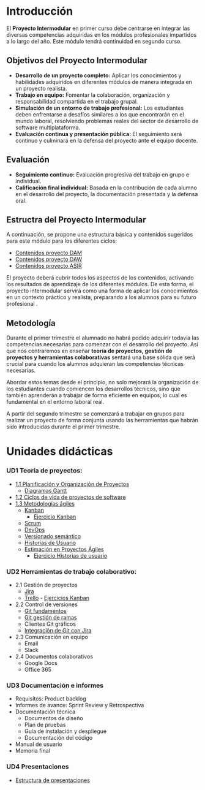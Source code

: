 

# Introducción

El **Proyecto Intermodular** en primer curso debe centrarse en integrar las diversas competencias adquiridas en los módulos profesionales impartidos a lo largo del año. Este módulo tendrá continuidad en segundo curso.

## Objetivos del Proyecto Intermodular

- **Desarrollo de un proyecto completo:** Aplicar los conocimientos y habilidades adquiridos en diferentes módulos de manera integrada en un proyecto realista.
- **Trabajo en equipo:** Fomentar la colaboración, organización y responsabilidad compartida en el trabajo grupal.
- **Simulación de un entorno de trabajo profesional:** Los estudiantes deben enfrentarse a desafíos similares a los que encontrarán en el mundo laboral, resolviendo problemas reales del sector de desarrollo de software multiplataforma.
- **Evaluación continua y presentación pública:** El seguimiento será continuo y culminará en la defensa del proyecto ante el equipo docente.

## Evaluación

- **Seguimiento continuo:** Evaluación progresiva del trabajo en grupo e individual.
- **Calificación final individual:** Basada en la contribución de cada alumno en el desarrollo del proyecto, la documentación presentada y la defensa oral.

## Estructra del Proyecto Intermodular

A continuación, se propone una estructura básica y contenidos sugeridos para este módulo para los diferentes ciclos:

- [Contenidos proyecto DAM](contenidosDAM.md)
- [Contenidos proyecto DAW](contenidosDAW.md)
- [Contenidos proyecto ASIR](contenidosASIR.md)

El proyecto deberá cubrir todos los aspectos de los contenidos, activando los resultados de aprendizaje de los diferentes módulos. De esta forma, el proyecto intermodular servirá como una forma de aplicar los conocimientos en un contexto práctico y realista, preparando a los alumnos para su futuro profesional .


## Metodología

Durante el primer trimestre el alumnado no habrá podido adquirir todavía las competencias necesarias para comenzar con el desarrollo del proyecto. Así que nos centraremos en enseñar **teoría de proyectos, gestión de proyectos y herramientas colaborativas** sentará una base sólida que será crucial para cuando los alumnos adquieran las competencias técnicas necesarias.

Abordar estos temas desde el principio, no solo mejorará la organización de los estudiantes cuando comiencen los desarrollos técnicos, sino que también aprenderán a trabajar de forma eficiente en equipos, lo cual es fundamental en el entorno laboral real.

A partir del segundo trimestre se comenzará a trabajar en grupos para realizar un proyecto de forma conjunta usando las herramientas que habrán sido introducidas durante el primer trimestre.

# Unidades didácticas

### UD1 **Teoría de proyectos:** 

- [1.1 Planificación y Organización de Proyectos](UD1/proyectos.md)
	- [Diagramas Gantt](UD1/diagrama_gantt.md)
- [1.2 Ciclos de vida de proyectos de software](UD1/life_cycle_software.md)
- [1.3 Metodologías ágiles](UD1/metodologias_agiles.md)
	 - [Kanban](UD1/kanban.md)
		- [Ejercicio Kanban](UD1/exercises/ex_kanban.md)
	- [Scrum](UD1/scrum.md)
	- [DevOps](UD1/devops.md)
	- [Versionado semántico](UD1/semver.md) 
	- [Historias de Usuario](UD1/historias_de_usuario.md)
	- [Estimación en Proyectos Ágiles](UD1/estimaciones_agiles.md)
		- [Ejercicio Historias de usuario](UD1/exercises/ex_historias.md)

### UD2 **Herramientas de trabajo colaborativo:** 

 - 2.1 Gestión de proyectos
	- [Jira](UD2/jira.md)
	- [Trello](UD2/Trello.md)
            - [Ejercicios Kanban](UD2/ejercicios/Ejercicios_Trello.md)
- 2.2 Control de versiones
	- [Git fundamentos](UD2/gitbasico.md)
	- [Git gestión de ramas](UD2/gitramas.md)
	- Clientes Git gráficos
	- [Integración de Git con Jira](UD2/gitjira.md)
- 2.3 Comunicación en equipo
	- Email
	- Slack
- 2.4 Documentos colaborativos
	- Google Docs
	- Office 365

### UD3 **Documentación e informes** 

- Requisitos: Product backlog
- Informes de avance: Sprint Review y Retrospectiva
- Documentación técnica
	- Documentos de diseño
	- Plan de pruebas
	- Guía de instalación y despliegue
	- Documentación del código
- Manual de usuario
- Memoria final

### UD4 **Presentaciones**
- [Estructura de presentaciones](UD4/presentaciones.md)
